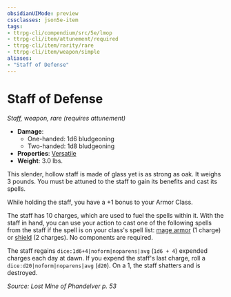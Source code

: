 ```yaml
---
obsidianUIMode: preview
cssclasses: json5e-item
tags:
- ttrpg-cli/compendium/src/5e/lmop
- ttrpg-cli/item/attunement/required
- ttrpg-cli/item/rarity/rare
- ttrpg-cli/item/weapon/simple
aliases: 
- "Staff of Defense"
---
```

# Staff of Defense
*Staff, weapon, rare (requires attunement)*  


- **Damage**:
  - One-handed: 1d6 bludgeoning
  - Two-handed: 1d8 bludgeoning
- **Properties**: [Versatile](/3-Mechanics/CLI/Rules/item-properties.md#Versatile)
- **Weight**: 3.0 lbs.

This slender, hollow staff is made of glass yet is as strong as oak. It weighs 3 pounds. You must be attuned to the staff to gain its benefits and cast its spells.

While holding the staff, you have a +1 bonus to your Armor Class.

The staff has 10 charges, which are used to fuel the spells within it. With the staff in hand, you can use your action to cast one of the following spells from the staff if the spell is on your class's spell list: [mage armor](/3-Mechanics/CLI/Compendium/spells/mage-armor.md) (1 charge) or [shield](/3-Mechanics/CLI/Compendium/spells/shield.md) (2 charges). No components are required.

The staff regains `dice:1d6+4|noform|noparens|avg` (`1d6 + 4`) expended charges each day at dawn. If you expend the staff's last charge, roll a `dice:d20|noform|noparens|avg` (`d20`). On a 1, the staff shatters and is destroyed.

*Source: Lost Mine of Phandelver p. 53*